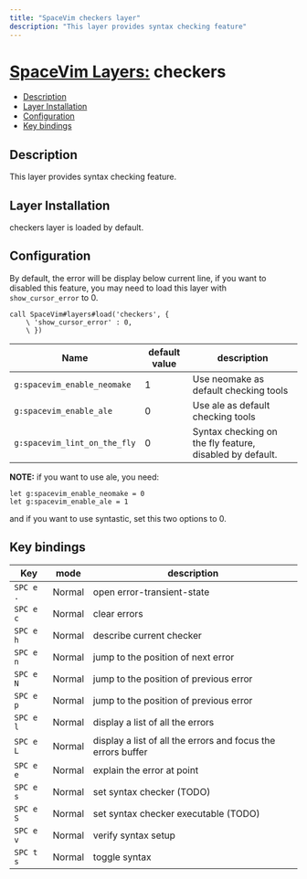 ```yaml
---
title: "SpaceVim checkers layer"
description: "This layer provides syntax checking feature"
---
```


# [SpaceVim Layers:](https://spacevim.org/layers) checkers

<!-- vim-markdown-toc GFM -->

- [Description](#description)
- [Layer Installation](#layer-installation)
- [Configuration](#configuration)
- [Key bindings](#key-bindings)

<!-- vim-markdown-toc -->

## Description

This layer provides syntax checking feature.

## Layer Installation

checkers layer is loaded by default.

## Configuration

By default, the error will be display below current line, if you want to disabled this feature, you may need to load this layer with `show_cursor_error` to 0.

```vim
call SpaceVim#layers#load('checkers', {
    \ 'show_cursor_error' : 0,
    \ })
```


| Name                         | default value | description                                              |
| ---------------------------- | ------------- | -------------------------------------------------------- |
| `g:spacevim_enable_neomake`  | 1             | Use neomake as default checking tools                    |
| `g:spacevim_enable_ale`      | 0             | Use ale as default checking tools                        |
| `g:spacevim_lint_on_the_fly` | 0             | Syntax checking on the fly feature, disabled by default. |

**NOTE:** if you want to use  ale, you need:

```viml
let g:spacevim_enable_neomake = 0
let g:spacevim_enable_ale = 1
```

and if you want to use syntastic, set this two options to 0.

## Key bindings

| Key       | mode   | description                                                  |
| --------- | ------ | ------------------------------------------------------------ |
| `SPC e .` | Normal | open error-transient-state                                   |
| `SPC e c` | Normal | clear errors                                                 |
| `SPC e h` | Normal | describe current checker                                     |
| `SPC e n` | Normal | jump to the position of next error                           |
| `SPC e N` | Normal | jump to the position of previous error                       |
| `SPC e p` | Normal | jump to the position of previous error                       |
| `SPC e l` | Normal | display a list of all the errors                             |
| `SPC e L` | Normal | display a list of all the errors and focus the errors buffer |
| `SPC e e` | Normal | explain the error at point                                   |
| `SPC e s` | Normal | set syntax checker (TODO)                                           |
| `SPC e S` | Normal | set syntax checker executable (TODO)                                |
| `SPC e v` | Normal | verify syntax setup                                          |
| `SPC t s` | Normal | toggle syntax                                                |
